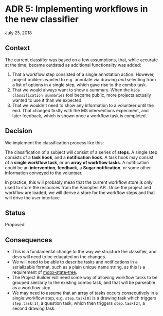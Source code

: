 # ADR 5: Implementing workflows in the new classifier

July 25, 2018

## Context

The current classifier was based on a few assumptions, that, while accurate at the time, became outdated as additional functionality was added:

1. That a workflow step consisted of a single annotation action. However, project builders wanted to e.g. annotate via drawing _and_ selecting from a list of options in a single step, which gave rise to the combo task.
1. That we would always want to show a summary. When the `hide classification summaries` tool became public, more projects actually wanted to use it than we expected.
1. That we wouldn't need to show any information to a volunteer until the end. That changed firstly with the MS interventions experiment, and later feedback, which is shown once a workflow task is completed.

## Decision

We implement the classification process like this:

The classification of a subject will consist of a series of __steps__. A single step consists of a __task hook__, and a __notification hook__. A task hook may consist of a __single workflow task__, or an __array of workflow tasks__. A notification could be an __intervention__, __feedback__, a __Sugar notification__, or some other information conveyed to the volunteer.

In practice, this will probably mean that the current workflow store is only used to store the resources from the Panoptes API. Once the project and workflow are loaded, we will derive a store for the workflow steps and that will drive the user interface.

## Status

Proposed

## Consequences

- This is a fundamental change to the way we structure the classifier, and devs will need to be educated on the changes.
- We will need to be able to describe tasks and notifications in a serializable format, such as a plain unique name string, as this is a requirement of [mobx-state-tree](https://github.com/mobxjs/mobx-state-tree#tree-semantics-in-detail).
- The Project Builder will need some way of allowing workflow tasks to be grouped similarly to the existing combo task, and that will be parseable as a workflow step.
- We may need to assume that an array of tasks occurs consecutively in a single workflow step, e.g. `step.task[0]` is a drawing task which triggers `step.task[1]`, a question task, which then triggers `step.task[2]`, a second drawing task.
